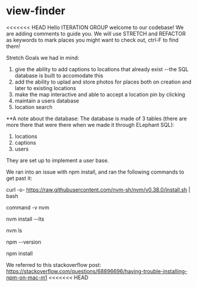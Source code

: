 # view-finder

<<<<<<< HEAD
Hello ITERATION GROUP welcome to our codebase! We are adding comments to guide you.
We will use STRETCH and REFACTOR as keywords to mark places you might want to check out,
ctrl-F to find them!





Stretch Goals we had in mind:
1. give the ability to add captions to locations that already exist 
    --the SQL database is built to accomodate this
2. add the ability to uplad and store photos for places both on creation and later to existing locations
3. make the map interactive and able to accept a location pin by clicking
4. maintain a users database
5. location search


**A note about the database:
The database is made of 3 tables (there are more there that were there when we made it through ELephant SQL):
1. locations
2. captions
3. users

They are set up to implement a user base.



We ran into an issue with npm install, and ran the following commands to get past it:

curl -o- https://raw.githubusercontent.com/nvm-sh/nvm/v0.38.0/install.sh | bash

command -v nvm

nvm install --lts

nvm ls

npm --version

npm install


We referred to this stackoverflow post: https://stackoverflow.com/questions/68896696/having-trouble-installing-npm-on-mac-m1
<<<<<<< HEAD
